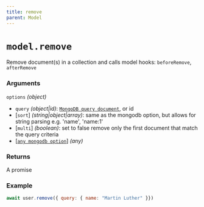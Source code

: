 ```yaml
---
title: remove
parent: Model
---
```


# `model.remove`

Remove document(s) in a collection and calls model hooks: `beforeRemove`,  `afterRemove`

### Arguments

`options` *(object)*

- `query` *(object\|id)*: [`MongoDB query document`](https://www.mongodb.com/docs/v5.0/tutorial/query-documents/), or id
- [`sort`] *(string\|object\|array)*: same as the mongodb option, but  allows for string parsing e.g. 'name', 'name:1'
- [`multi`] *(boolean)*: set to false remove only the first document that match the query criteria
- [[`any mongodb option`](https://mongodb.github.io/node-mongodb-native/5.9/classes/Collection.html#deleteMany)] *(any)*

### Returns

A promise

### Example

```js
await user.remove({ query: { name: "Martin Luther" }})
```
